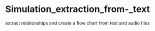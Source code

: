 # Simulation_extraction_from-_text
extract relationships and create a flow chart from text and audio files
